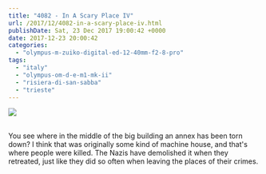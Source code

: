 ```yaml
---
title: "4082 - In A Scary Place IV"
url: /2017/12/4082-in-a-scary-place-iv.html
publishDate: Sat, 23 Dec 2017 19:00:42 +0000
date: 2017-12-23 20:00:42
categories: 
  - "olympus-m-zuiko-digital-ed-12-40mm-f2-8-pro"
tags: 
  - "italy"
  - "olympus-om-d-e-m1-mk-ii"
  - "risiera-di-san-sabba"
  - "trieste"
---
```

<div class="container">
<div class="center"><a target="_blank" href="https://d25zfm9zpd7gm5.cloudfront.net/1200x1200/2017/20170526_111651-Edit_lr.jpg"><img class="webfeedsFeaturedVisual" src="https://d25zfm9zpd7gm5.cloudfront.net/0600x0600/2017/20170526_111651-Edit_lr.jpg" /></a></div>
</div>
<br />

You see where in the middle of the big building an annex has been torn down? I think that was originally some kind of machine house, and that's where people were killed. The Nazis have demolished it when they retreated, just like they did so often when leaving the places of their crimes.
